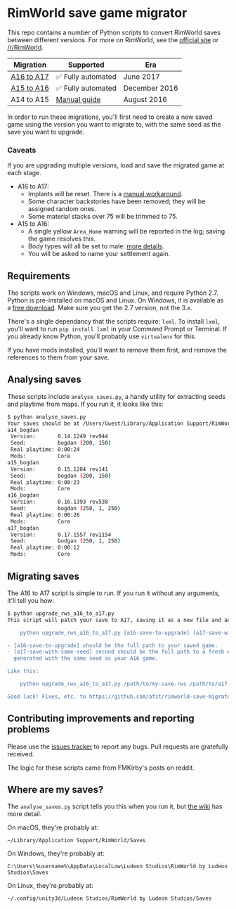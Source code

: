 # RimWorld save game migrator

This repo contains a number of Python scripts to convert RimWorld
saves between different versions.
For more on RimWorld, see the [official site](https://rimworldgame.com) or [/r/RimWorld](https://www.reddit.com/r/RimWorld/).

| Migration   | Supported          | Era |
| ----------- | ------------------ | --- |
| [A16 to A17](https://github.com/afit/rimworld-save-migrator/blob/master/upgrade_rws_a16_to_a17.py) | ✅ Fully automated | June 2017 |
| [A15 to A16](https://github.com/afit/rimworld-save-migrator/blob/master/upgrade_rws_a15_to_a16.py)  | ✅ Fully automated | December 2016 |
| A14 to A15  | [Manual guide](https://www.reddit.com/r/RimWorld/comments/4zrotj/guide_how_to_update_an_a14_save_to_a15/) | August 2016 |

In order to run these migrations, you'll first need to create a new saved game using the version you want to migrate to, with the same seed as the save you want to upgrade.

### Caveats

If you are upgrading multiple versions, load and save the migrated game at each stage.

* A16 to A17:
  * Implants will be reset. There is a [manual workaround](https://www.reddit.com/r/RimWorld/comments/6gk9m9/that_time_again_a16_save_a17/).
  * Some character backstories have been removed; they will be assigned random ones.
  * Some material stacks over 75 will be trimmed to 75.
* A15 to A16:
  * A single yellow `Area_Home` warning will be reported in the log; saving the game resolves this.
  * Body types will all be set to male: [more details](http://pastebin.com/HNFFsMBC).
  * You will be asked to name your settlement again.

## Requirements

The scripts work on Windows, macOS and Linux, and require Python 2.7.
Python is pre-installed on macOS and Linux. On Windows, it is available as a [free download](https://www.python.org/downloads/).
Make sure you get the 2.7 version, not the 3.x.

There's a single dependancy that the scripts require: `lxml`.
To install `lxml`, you'll want to run  `pip install lxml` in your Command Prompt or Terminal.
If you already know Python, you'll probably use `virtualenv` for this.

If you have mods installed, you'll want to remove them first, and remove the
references to them from your save.

## Analysing saves

These scripts include `analyse_saves.py`, a handy utility for extracting seeds and playtime from maps. If you run it, it looks like this:

```bash
$ python analyse_saves.py
Your saves should be at /Users/Guest/Library/Application Support/RimWorld/Saves...
a14_bogdan
 Version:       0.14.1249 rev944
 Seed:          bogdan (200, 150)
 Real playtime: 0:00:24
 Mods:          Core
a15_bogdan
 Version:       0.15.1284 rev141
 Seed:          bogdan (200, 150)
 Real playtime: 0:00:23
 Mods:          Core
a16_bogdan
 Version:       0.16.1393 rev538
 Seed:          bogdan (250, 1, 250)
 Real playtime: 0:00:26
 Mods:          Core
a17_bogdan
 Version:       0.17.1557 rev1154
 Seed:          bodgan (250, 1, 250)
 Real playtime: 0:00:12
 Mods:          Core
```

## Migrating saves

The A16 to A17 script is simple to run. If you run it without any arguments, it'll tell you how:

```bash
$ python upgrade_rws_a16_to_a17.py
This script will patch your save to A17, saving it as a new file and adding "a17-" to the name. It won't modify your old saves. It requires two arguments:

    python upgrade_rws_a16_to_a17.py [a16-save-to-upgrade] [a17-save-with-same-seed]

- [a16-save-to-upgrade] should be the full path to your saved game.
- [a17-save-with-same-seed] second should be the full path to a fresh A17 saved game,
  generated with the same seed as your A16 game.

Like this:

    python upgrade_rws_a16_to_a17.py /path/to/my-save.rws /path/to/a17-same-seed.rws

Good luck! Fixes, etc. to https://github.com/afit/rimworld-save-migrator.
```

## Contributing improvements and reporting problems

Please use the [issues tracker](https://github.com/afit/rimworld-save-migrator/issues) to report any bugs.
Pull requests are gratefully received.

The logic for these scripts came from FMKirby's posts on reddit.

## Where are my saves?

The `analyse_saves.py` script tells you this when you run it, but [the wiki](http://rimworldwiki.com/wiki/Save_file) has more detail.

On macOS, they're probably at:

`~/Library/Application Support/RimWorld/Saves`

On Windows, they're probably at:

`C:\Users\%username%\AppData\LocalLow\Ludeon Studios\RimWorld by Ludeon Studios\Saves`

On Linux, they're probably at:

`~/.config/unity3d/Ludeon Studios/RimWorld by Ludeon Studios/Saves`
